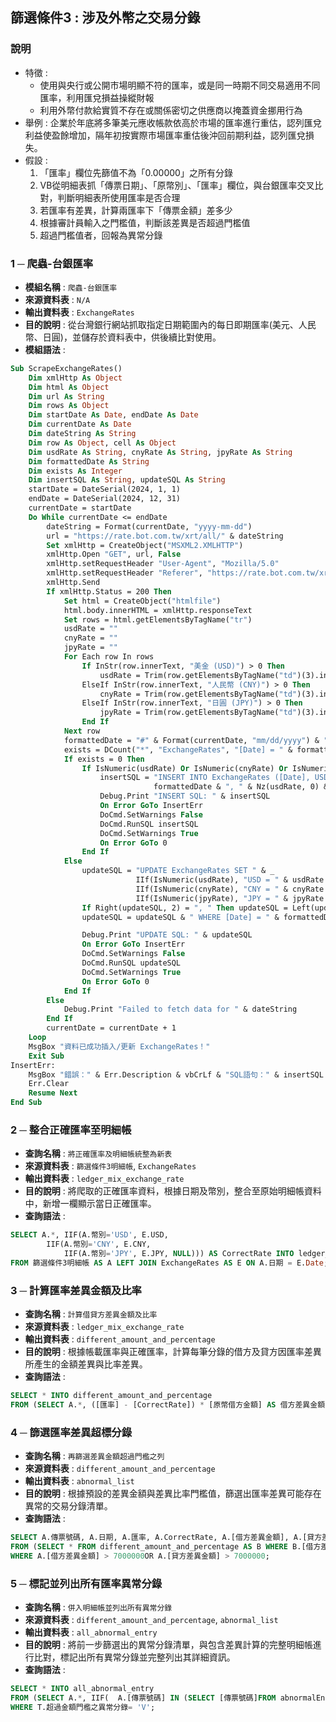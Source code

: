 ## 篩選條件3 : 涉及外幣之交易分錄

### 說明

 - 特徵 : 
    - 使用與央行或公開市場明顯不符的匯率，或是同一時期不同交易適用不同匯率，利用匯兌損益操縱財報
    - 利用外幣付款給實質不存在或關係密切之供應商以掩蓋資金挪用行為
 - 舉例 : 企業於年底將多筆美元應收帳款依高於市場的匯率進行重估，認列匯兌利益使盈餘增加，隔年初按實際市場匯率重估後沖回前期利益，認列匯兌損失。
 - 假設 : 
	1. 「匯率」欄位先篩值不為「0.00000」之所有分錄
	2. VB從明細表抓「傳票日期」、「原幣別」、「匯率」欄位，與台銀匯率交叉比對，判斷明細表所使用匯率是否合理
    3. 若匯率有差異，計算兩匯率下「傳票金額」差多少
    4. 根據審計員輸入之門檻值，判斷該差異是否超過門檻值
    5. 超過門檻值者，回報為異常分錄

### 1 ─ 爬蟲-台銀匯率

- **模組名稱** : `爬蟲-台銀匯率`
- **來源資料表** : `N/A`
- **輸出資料表** : `ExchangeRates`
- **目的說明** : 從台灣銀行網站抓取指定日期範圍內的每日即期匯率(美元、人民幣、日圓)，並儲存於資料表中，供後續比對使用。
- **模組語法** : 
```vb
Sub ScrapeExchangeRates()
    Dim xmlHttp As Object
    Dim html As Object
    Dim url As String
    Dim rows As Object
    Dim startDate As Date, endDate As Date
    Dim currentDate As Date
    Dim dateString As String
    Dim row As Object, cell As Object
    Dim usdRate As String, cnyRate As String, jpyRate As String
    Dim formattedDate As String
    Dim exists As Integer
    Dim insertSQL As String, updateSQL As String
    startDate = DateSerial(2024, 1, 1)
    endDate = DateSerial(2024, 12, 31)
    currentDate = startDate
    Do While currentDate <= endDate
        dateString = Format(currentDate, "yyyy-mm-dd")
        url = "https://rate.bot.com.tw/xrt/all/" & dateString
        Set xmlHttp = CreateObject("MSXML2.XMLHTTP")
        xmlHttp.Open "GET", url, False
        xmlHttp.setRequestHeader "User-Agent", "Mozilla/5.0"
        xmlHttp.setRequestHeader "Referer", "https://rate.bot.com.tw/xrt/all"
        xmlHttp.Send
        If xmlHttp.Status = 200 Then
            Set html = CreateObject("htmlfile")
            html.body.innerHTML = xmlHttp.responseText
            Set rows = html.getElementsByTagName("tr")
            usdRate = ""
            cnyRate = ""
            jpyRate = ""
            For Each row In rows
                If InStr(row.innerText, "美金 (USD)") > 0 Then
                    usdRate = Trim(row.getElementsByTagName("td")(3).innerText)
                ElseIf InStr(row.innerText, "人民幣 (CNY)") > 0 Then
                    cnyRate = Trim(row.getElementsByTagName("td")(3).innerText)
                ElseIf InStr(row.innerText, "日圓 (JPY)") > 0 Then
                    jpyRate = Trim(row.getElementsByTagName("td")(3).innerText)
                End If
            Next row
            formattedDate = "#" & Format(currentDate, "mm/dd/yyyy") & "#"
            exists = DCount("*", "ExchangeRates", "[Date] = " & formattedDate)
            If exists = 0 Then
                If IsNumeric(usdRate) Or IsNumeric(cnyRate) Or IsNumeric(jpyRate) Then
                    insertSQL = "INSERT INTO ExchangeRates ([Date], USD, CNY, JPY) VALUES (" & _
                                formattedDate & ", " & Nz(usdRate, 0) & ", " & Nz(cnyRate, 0) & ", " & Nz(jpyRate, 0) & ")"
                    Debug.Print "INSERT SQL: " & insertSQL
                    On Error GoTo InsertErr
                    DoCmd.SetWarnings False
                    DoCmd.RunSQL insertSQL
                    DoCmd.SetWarnings True
                    On Error GoTo 0
                End If
            Else
                updateSQL = "UPDATE ExchangeRates SET " & _
                            IIf(IsNumeric(usdRate), "USD = " & usdRate & ", ", "") & _
                            IIf(IsNumeric(cnyRate), "CNY = " & cnyRate & ", ", "") & _
                            IIf(IsNumeric(jpyRate), "JPY = " & jpyRate & ", ", "")
                If Right(updateSQL, 2) = ", " Then updateSQL = Left(updateSQL, Len(updateSQL) - 2)
                updateSQL = updateSQL & " WHERE [Date] = " & formattedDate

                Debug.Print "UPDATE SQL: " & updateSQL
                On Error GoTo InsertErr
                DoCmd.SetWarnings False
                DoCmd.RunSQL updateSQL
                DoCmd.SetWarnings True
                On Error GoTo 0
            End If
        Else
            Debug.Print "Failed to fetch data for " & dateString
        End If
        currentDate = currentDate + 1
    Loop
    MsgBox "資料已成功插入/更新 ExchangeRates！"
    Exit Sub
InsertErr:
    MsgBox "錯誤：" & Err.Description & vbCrLf & "SQL語句：" & insertSQL & updateSQL, vbCritical, "錯誤"
    Err.Clear
    Resume Next
End Sub
```

### 2 ─ 整合正確匯率至明細帳

- **查詢名稱** : `將正確匯率及明細帳統整為新表`
- **來源資料表** : `篩選條件3明細帳`, `ExchangeRates`
- **輸出資料表** : `ledger_mix_exchange_rate`
- **目的說明** : 將爬取的正確匯率資料，根據日期及幣別，整合至原始明細帳資料中，新增一欄顯示當日正確匯率。
- **查詢語法** : 
```sql
SELECT A.*, IIF(A.幣別='USD', E.USD, 
        IIF(A.幣別='CNY', E.CNY, 
            IIF(A.幣別='JPY', E.JPY, NULL))) AS CorrectRate INTO ledger_mix_exchange_rate
FROM 篩選條件3明細帳 AS A LEFT JOIN ExchangeRates AS E ON A.日期 = E.Date;
```

### 3 ─ 計算匯率差異金額及比率

- **查詢名稱** : `計算借貸方差異金額及比率`
- **來源資料表** : `ledger_mix_exchange_rate`
- **輸出資料表** : `different_amount_and_percentage`
- **目的說明** : 根據帳載匯率與正確匯率，計算每筆分錄的借方及貸方因匯率差異所產生的金額差異與比率差異。
- **查詢語法** : 
```sql
SELECT * INTO different_amount_and_percentage
FROM (SELECT A.*, ([匯率] - [CorrectRate]) * [原幣借方金額] AS 借方差異金額, ([匯率] - [CorrectRate]) * [原幣貸方金額] AS 貸方差異金額, ([本幣借方金額] / ([CorrectRate] * [原幣借方金額])) AS 借方差異比率, ([本幣貸方金額] / ([CorrectRate] * [原幣貸方金額])) AS 貸方差異比率 FROM ledger_mix_exchange_rate AS A)  AS B;
```

### 4 ─ 篩選匯率差異超標分錄

- **查詢名稱** : `再篩選差異金額超過門檻之列`
- **來源資料表** : `different_amount_and_percentage`
- **輸出資料表** : `abnormal_list`
- **目的說明** : 根據預設的差異金額與差異比率門檻值，篩選出匯率差異可能存在異常的交易分錄清單。
- **查詢語法** : 
```sql
SELECT A.傳票號碼, A.日期, A.匯率, A.CorrectRate, A.[借方差異金額], A.[貸方差異金額], A.[借方差異比率], A.[貸方差異比率] INTO abnormal_list
FROM (SELECT * FROM different_amount_and_percentage AS B WHERE B.[借方差異比率] > 1.1 OR  B.[貸方差異比率]>1.1)  AS A
WHERE A.[借方差異金額] > 7000000OR A.[貸方差異金額] > 7000000;
```

### 5 ─ 標記並列出所有匯率異常分錄

- **查詢名稱** : `併入明細帳並列出所有異常分錄`
- **來源資料表** : `different_amount_and_percentage`, `abnormal_list`
- **輸出資料表** : `all_abnormal_entry`
- **目的說明** : 將前一步篩選出的異常分錄清單，與包含差異計算的完整明細帳進行比對，標記出所有異常分錄並完整列出其詳細資訊。
- **查詢語法** : 
```sql
SELECT * INTO all_abnormal_entry
FROM (SELECT A.*, IIF(  A.[傳票號碼] IN (SELECT [傳票號碼]FROM abnormalEntries   ), 'V', '') AS 超過金額門檻之異常分錄 FROM different_amount_and_percentage AS A LEFT JOIN abnormal_list AS B ON (A.借方差異金額 = B.借方差異金額) AND (A.傳票號碼=B.傳票號碼))  AS T
WHERE T.超過金額門檻之異常分錄= 'V';
```

